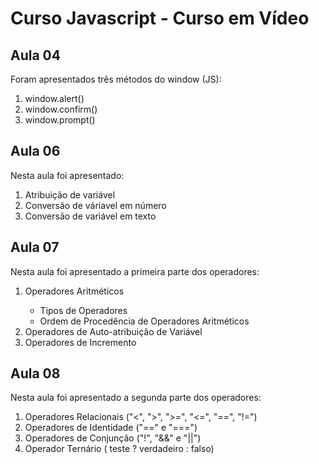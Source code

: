 # Curso Javascript - Curso em Vídeo

<h2>Aula 04</h2>
<p>Foram apresentados três métodos do window (JS):</p>
<ol>
    <li>window.alert()</li>
    <li>window.confirm()</li>
    <li>window.prompt()</li>
</ol>

<h2>Aula 06</h2>
<p>Nesta aula foi apresentado:</p>
<ol>
    <li>Atribuição de variável</li>
    <li>Conversão de váriavel em número</li>
    <li>Conversão de variável em texto</li>
</ol>

<h2>Aula 07</h2>
<p>Nesta aula foi apresentado a primeira parte dos operadores:</p>
<ol>
    <li>Operadores Aritméticos</li>
        <ul>
            <li>Tipos de Operadores</li>
            <li>Ordem de Procedência de Operadores Aritméticos</li>
        </ul>
    <li>Operadores de Auto-atribuição de Variável</li>
    <li>Operadores de Incremento</li>
</ol>

<h2>Aula 08</h2>
<p>Nesta aula foi apresentado a segunda parte dos operadores:</p>
<ol>
    <li>Operadores Relacionais ("<", ">", ">=", "<=", "==", "!=")</li>
    <li>Operadores de Identidade ("==" e "===")</li>
    <li>Operadores de Conjunção ("!", "&&" e "||")</li>
    <li>Operador Ternário ( teste ? verdadeiro : falso)</li>
</ol>